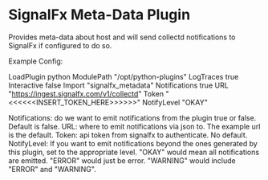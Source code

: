 SignalFx Meta-Data Plugin
==============================

Provides meta-data about host and will send collectd notifications to SignalFx if configured to do so.

Example Config:


LoadPlugin python
<Plugin python>
  ModulePath "/opt/python-plugins"
  LogTraces true
  Interactive false
  Import "signalfx_metadata"
  <Module signalfx_metadata>
    Notifications true
    URL "https://ingest.signalfx.com/v1/collectd"
    Token "<<<<<<INSERT_TOKEN_HERE>>>>>>"
    NotifyLevel "OKAY"
  </Module>
</Plugin>


Notifications: do we want to emit notifications from the plugin true or false. Default is false.
URL: where to emit notifications via json to. The example url is the default.
Token: api token from signalfx to authenticate. No default.
NotifyLevel: If you want to emit notifications beyond the ones generated by this plugin, set to
  the appropriate level. "OKAY" would mean all notifications are emitted.  "ERROR" would just be
  error.  "WARNING" would include "ERROR" and "WARNING".
